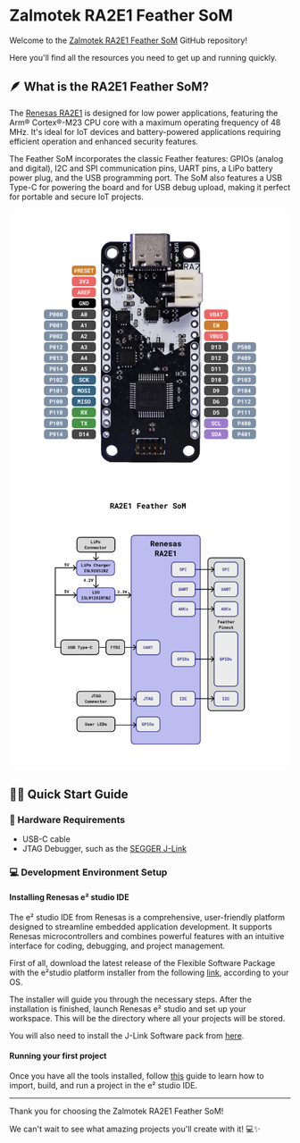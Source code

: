 # Zalmotek RA2E1 Feather SoM 

Welcome to the <a href="https://zalmotek.com/products/RA2E1-Feather-SoM/">Zalmotek RA2E1 Feather SoM</a> GitHub repository!

Here you'll find all the resources you need to get up and running quickly.

## 🪶 What is the RA2E1 Feather SoM?

The <a href="https://www.renesas.com/us/en/products/microcontrollers-microprocessors/ra-cortex-m-mcus/ra2e1-48mhz-arm-cortex-m23-entry-level-microcontroller">Renesas RA2E1</a> is designed for low power applications, featuring the Arm® Cortex®-M23 CPU core with a maximum operating frequency of 48 MHz. It's ideal for IoT devices and battery-powered applications requiring efficient operation and enhanced security features.

The Feather SoM incorporates the classic Feather features: GPIOs (analog and digital), I2C and SPI communication pins, UART pins, a LiPo battery power plug, and the USB programming port. The SoM also features a USB Type-C for powering the board and for USB debug upload, making it perfect for portable and secure IoT projects.

<p align="center">
  <img src="images/Feather-RA2E1-pinout.png" height="500">
  <img src="images/Feather-RA2E1-BD.png" height="500">
</p>

## 🐣🏁 Quick Start Guide

### 🔌 Hardware Requirements
- USB-C cable
- JTAG Debugger, such as the <a href="https://www.segger.com/products/debug-probes/j-link/">SEGGER J-Link</a>

### 💻 Development Environment Setup

#### Installing Renesas e² studio IDE

The e² studio IDE from Renesas is a comprehensive, user-friendly platform designed to streamline embedded application development. It supports Renesas microcontrollers and combines powerful features with an intuitive interface for coding, debugging, and project management.

First of all, download the latest release of the Flexible Software Package with the e²studio platform installer from the following <a href="https://www.renesas.com/us/en/software-tool/e2studio-information-ra-family">link</a>, according to your OS.

The installer will guide you through the necessary steps. After the installation is finished, launch Renesas e² studio and set up your workspace. This will be the directory where all your projects will be stored.

You will also need to install the J-Link Software pack from <a href="https://www.segger.com/products/debug-probes/j-link/technology/flash-download/">here</a>.

#### Running your first project

Once you have all the tools installed, follow <a href="https://github.com/Zalmotek/zalmotek-RA2E1-feather/tree/main/firmware/Blink">this</a> guide to learn how to import, build, and run a project in the e² studio IDE. 

---
Thank you for choosing the Zalmotek RA2E1 Feather SoM! 

We can't wait to see what amazing projects you'll create with it! 💻✨